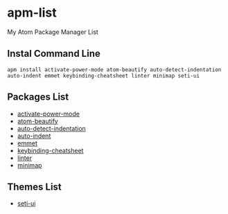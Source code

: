 # apm-list

My Atom Package Manager List

## Instal Command Line
`apm install activate-power-mode atom-beautify auto-detect-indentation auto-indent emmet keybinding-cheatsheet linter minimap seti-ui`

## Packages List
- [activate-power-mode](https://atom.io/packages/activate-power-mode)
- [atom-beautify](https://atom.io/packages/atom-beautify)
- [auto-detect-indentation](https://atom.io/packages/auto-detect-indentation)
- [auto-indent](https://atom.io/packages/auto-indent)
- [emmet](https://atom.io/packages/emmet)
- [keybinding-cheatsheet](https://atom.io/packages/keybinding-cheatsheet)
- [linter](https://atom.io/packages/linter)
- [minimap](https://atom.io/packages/minimap)

## Themes List
- [seti-ui](https://atom.io/themes/seti-ui)
